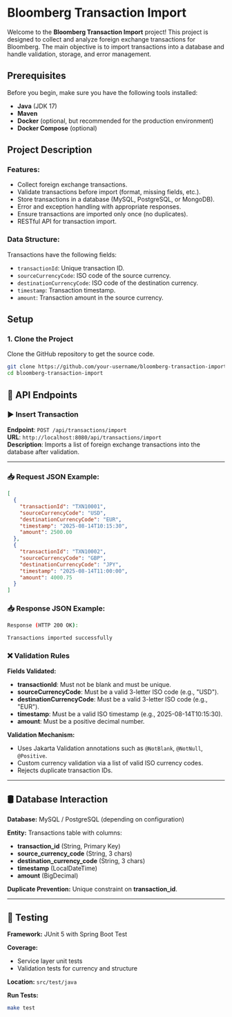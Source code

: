 # Bloomberg Transaction Import

Welcome to the **Bloomberg Transaction Import** project! This project is designed to collect and analyze foreign exchange transactions for Bloomberg. The main objective is to import transactions into a database and handle validation, storage, and error management.

## Prerequisites

Before you begin, make sure you have the following tools installed:
- **Java** (JDK 17)
- **Maven**
- **Docker** (optional, but recommended for the production environment)
- **Docker Compose** (optional)

## Project Description

### Features:
- Collect foreign exchange transactions.
- Validate transactions before import (format, missing fields, etc.).
- Store transactions in a database (MySQL, PostgreSQL, or MongoDB).
- Error and exception handling with appropriate responses.
- Ensure transactions are imported only once (no duplicates).
- RESTful API for transaction import.

### Data Structure:
Transactions have the following fields:
- `transactionId`: Unique transaction ID.
- `sourceCurrencyCode`: ISO code of the source currency.
- `destinationCurrencyCode`: ISO code of the destination currency.
- `timestamp`: Transaction timestamp.
- `amount`: Transaction amount in the source currency.

## Setup

### 1. Clone the Project

Clone the GitHub repository to get the source code.

```bash
git clone https://github.com/your-username/bloomberg-transaction-import.git
cd bloomberg-transaction-import
```

## 📡 API Endpoints

### ▶️ Insert Transaction  
**Endpoint**: `POST /api/transactions/import`  
**URL**: `http://localhost:8080/api/transactions/import`  
**Description**: Imports a list of foreign exchange transactions into the database after validation.

---

### 📥 Request JSON Example:
```json
[
  {
    "transactionId": "TXN10001",
    "sourceCurrencyCode": "USD",
    "destinationCurrencyCode": "EUR",
    "timestamp": "2025-08-14T10:15:30",
    "amount": 2500.00
  },
  {
    "transactionId": "TXN10002",
    "sourceCurrencyCode": "GBP",
    "destinationCurrencyCode": "JPY",
    "timestamp": "2025-08-14T11:00:00",
    "amount": 4000.75
  }
]
```
### 📥 Response JSON Example:
```bash
Response (HTTP 200 OK):

Transactions imported successfully
```

### ❌ Validation Rules

**Fields Validated:**
- **transactionId**: Must not be blank and must be unique.
- **sourceCurrencyCode**: Must be a valid 3-letter ISO code (e.g., "USD").
- **destinationCurrencyCode**: Must be a valid 3-letter ISO code (e.g., "EUR").
- **timestamp**: Must be a valid ISO timestamp (e.g., 2025-08-14T10:15:30).
- **amount**: Must be a positive decimal number.

**Validation Mechanism:**
- Uses Jakarta Validation annotations such as `@NotBlank`, `@NotNull`, `@Positive`.
- Custom currency validation via a list of valid ISO currency codes.
- Rejects duplicate transaction IDs.

---

## 🛢 Database Interaction

**Database:** MySQL / PostgreSQL (depending on configuration)

**Entity:** Transactions table with columns:
- **transaction_id** (String, Primary Key)
- **source_currency_code** (String, 3 chars)
- **destination_currency_code** (String, 3 chars)
- **timestamp** (LocalDateTime)
- **amount** (BigDecimal)

**Duplicate Prevention:** Unique constraint on **transaction_id**.

---

## 🧪 Testing

**Framework:** JUnit 5 with Spring Boot Test

**Coverage:**
- Service layer unit tests
- Validation tests for currency and structure

**Location:** `src/test/java`

**Run Tests:**
```bash
make test


